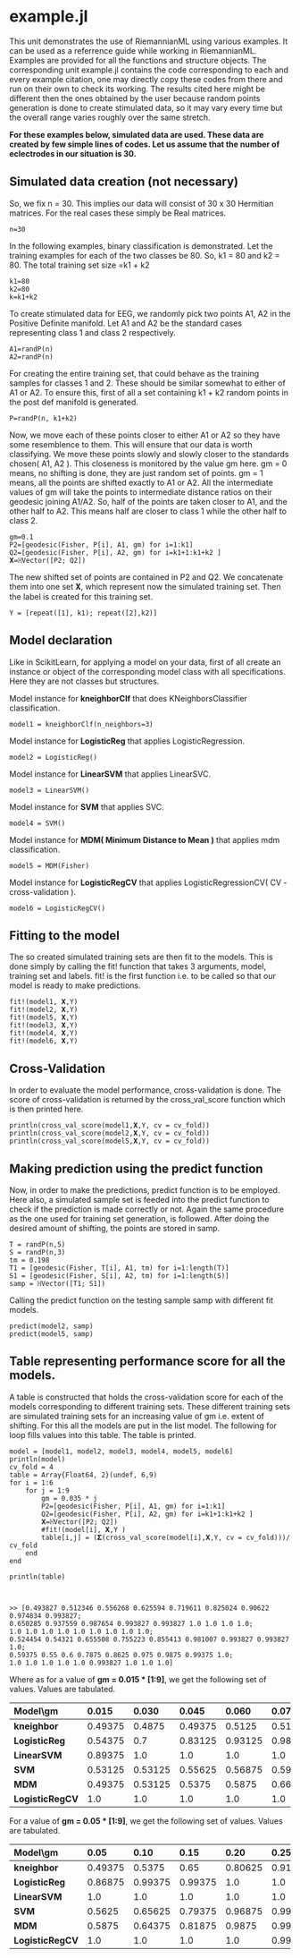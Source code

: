 # example.jl

This unit demonstrates the use of RiemannianML using various examples. It can be used as a referrence guide while working in RiemannianML. Examples are provided for all the functions and structure objects. The corresponding unit example.jl contains the code corresponding to each and every example citation, one may directly copy these codes from there and run on their own to check its working. The results cited here might be different then the ones obtained by the user because random points generation is done to create stimulated data, so it may vary every time but the overall range varies roughly over the same stretch. 


**For these examples below, simulated data are used. These data are created by few simple lines of codes. Let us assume that the number of eclectrodes in our situation is 30.**

## Simulated data creation (not necessary)

So, we fix n = 30. This implies our data will consist of 30 x 30 Hermitian matrices. For the
real cases these simply be Real matrices.

	n=30


In the following examples, binary classification is demonstrated. Let the training examples for each of the two classes be 80. So, k1 = 80 and k2 = 80. The total training set size =k1 + k2
	
	k1=80
	k2=80
	k=k1+k2


To create stimulated data for EEG, we randomly pick two points A1, A2 in the Positive Definite manifold. Let A1 and A2 be the standard cases representing class 1 and class 2 respectively.

	A1=randP(n)
	A2=randP(n)


For creating the entire training set, that could behave as the training samples for classes 1 and 2. These should be similar somewhat to either of A1 or A2. To ensure this, first of all a set containing k1 + k2 random points in the post def manifold is generated.

	P=randP(n, k1+k2)


Now, we move each of these points closer to either A1 or A2 so they have some
resemblence to them. This will ensure that our data is worth classifying. We move
these points slowly and slowly closer to the standards chosen( A1, A2 ). This
closeness is monitored by the value gm here. gm = 0 means, no shifting is done,
they are just random set of points. gm = 1 means, all the points are shifted exactly
to A1 or A2. All the intermediate values of gm will take the points to intermediate
distance ratios on their geodesic joining A1/A2. So, half of the points are taken
closer to A1, and the other half to A2. This means half are closer to class 1
while the other half to class 2.

	gm=0.1
	P2=[geodesic(Fisher, P[i], A1, gm) for i=1:k1]
	Q2=[geodesic(Fisher, P[i], A2, gm) for i=k1+1:k1+k2 ]
	𝐗=ℍVector([P2; Q2])

The new shifted set of points are contained in P2 and Q2. We concatenate them into
one set 𝐗, which represent now the simulated training set.
Then the label is created for this training set.

	Y = [repeat([1], k1); repeat([2],k2)]

## Model declaration

Like in ScikitLearn, for applying a model on your data, first of all create an instance or object of the corresponding model class with all specifications. Here they are not classes but structures.

Model instance for **kneighborClf** that does KNeighborsClassifier classification.

	model1 = kneighborClf(n_neighbors=3)


Model instance for **LogisticReg** that applies LogisticRegression.

	model2 = LogisticReg()


Model instance for **LinearSVM** that applies LinearSVC.
	
	model3 = LinearSVM()


Model instance for **SVM** that applies SVC.

	model4 = SVM()


Model instance for **MDM( Minimum Distance to Mean )** that applies mdm classification.

	model5 = MDM(Fisher)


Model instance for **LogisticRegCV** that applies LogisticRegressionCV( CV - cross-validation ).

	model6 = LogisticRegCV()

## Fitting to the model

The so created simulated training sets are then fit to the models. This is done simply by calling the fit! function that takes 3 arguments, model, training set and labels. fit! is the first function i.e. to be called so that our model is ready to make predictions.

	fit!(model1, 𝐗,Y)
	fit!(model2, 𝐗,Y)
	fit!(model5, 𝐗,Y)
	fit!(model3, 𝐗,Y)
	fit!(model4, 𝐗,Y)
	fit!(model6, 𝐗,Y)


## Cross-Validation

In order to evaluate the model performance, cross-validation is done. The score of cross-validation is returned by the cross_val_score function which is then printed here.

	println(cross_val_score(model1,𝐗,Y, cv = cv_fold))
	println(cross_val_score(model2,𝐗,Y, cv = cv_fold))
	println(cross_val_score(model5,𝐗,Y, cv = cv_fold))


## Making prediction using the predict function

Now, in order to make the predictions, predict function is to be employed. Here also, a simulated sample set is feeded into the predict function to check if the prediction is made correctly or not. Again the same procedure as the one used for training set generation, is followed. After doing the desired amount of shifting, the points are stored in samp.

	T = randP(n,5)
	S = randP(n,3)
	tm = 0.198
	T1 = [geodesic(Fisher, T[i], A1, tm) for i=1:length(T)]
	S1 = [geodesic(Fisher, S[i], A2, tm) for i=1:length(S)]
	samp = ℍVector([T1; S1])


Calling the predict function on the testing sample samp with different fit models.

	predict(model2, samp)
	predict(model5, samp)


## Table representing performance score for all the models.

A table is constructed that holds the cross-validation score for each of the models corresponding to different training sets. These different training sets are simulated training sets for an increasing value of gm i.e. extent of shifting. For this all the models are put in the list model. The following for loop fills values into this table. The table is printed.

	model = [model1, model2, model3, model4, model5, model6]
	println(model)
	cv_fold = 4
	table = Array{Float64, 2}(undef, 6,9)
	for i = 1:6
	    for j = 1:9
	        gm = 0.035 * j
	        P2=[geodesic(Fisher, P[i], A1, gm) for i=1:k1]
	        Q2=[geodesic(Fisher, P[i], A2, gm) for i=k1+1:k1+k2 ]
	        𝐗=ℍVector([P2; Q2])
	        #fit!(model[i], 𝐗,Y )
	        table[i,j] = (𝚺(cross_val_score(model[i],𝐗,Y, cv = cv_fold)))/ cv_fold
	    end
	end
	
	println(table)



	>> [0.493827 0.512346 0.556268 0.625594 0.719611 0.825024 0.90622 0.974834 0.993827; 
	0.650285 0.937559 0.987654 0.993827 0.993827 1.0 1.0 1.0 1.0; 
	1.0 1.0 1.0 1.0 1.0 1.0 1.0 1.0 1.0; 
	0.524454 0.54321 0.655508 0.755223 0.855413 0.981007 0.993827 0.993827 1.0; 
	0.59375 0.55 0.6 0.7875 0.8625 0.975 0.9875 0.99375 1.0; 
	1.0 1.0 1.0 1.0 1.0 0.993827 1.0 1.0 1.0]




Where as for a value of **gm = 0.015 * [1:9]**, we get the following set of values. Values are tabulated.


| **Model\gm** | 0.015| 0.030| 0.045| 0.060| 0.075| 0.900| 0.105| 0.120| 0.135|
|:---- |:---- |:---- |:---- |:---- |:---- |:---- |:---- |:---- |:---- |
| **kneighbor** | 0.49375| 0.4875| 0.49375| 0.5125| 0.5125| 0.53125| 0.5375| 0.575| 0.625| 
| **LogisticReg** | 0.54375| 0.7| 0.83125| 0.93125| 0.98125| 0.99375| 0.99375| 0.99375| 0.99375| 
| **LinearSVM** | 0.89375| 1.0| 1.0| 1.0| 1.0| 1.0| 1.0| 1.0| 1.0| 
| **SVM** | 0.53125| 0.53125| 0.55625| 0.56875| 0.59375| 0.61875| 0.6625| 0.68125| 0.71875| 
| **MDM** | 0.49375| 0.53125| 0.5375| 0.5875| 0.6625| 0.65625| 0.63125| 0.65625| 0.6875| 
| **LogisticRegCV** | 1.0| 1.0| 1.0| 1.0| 1.0| 1.0| 1.0| 1.0| 1.0|


For a value of **gm = 0.05 * [1:9]**, we get the following set of values. Values are tabulated.


| **Model\gm** | 0.05| 0.10| 0.15| 0.20| 0.25| 0.30| 0.35| 0.40| 0.45|
|:---- |:---- |:---- |:---- |:---- |:---- |:---- |:---- |:---- |:---- |
| **kneighbor** |0.49375| 0.5375| 0.65 |0.80625| 0.91875| 0.9875| 1.0| 1.0| 1.0|
| **LogisticReg** |0.86875| 0.99375| 0.99375| 1.0| 1.0| 1.0| 1.0| 1.0| 1.0| 
| **LinearSVM** |1.0 |1.0 |1.0 |1.0| 1.0| 1.0| 1.0| 1.0| 1.0|
| **SVM** | 0.5625 |0.65625 |0.79375 |0.96875 |0.99375 |1.0 |1.0 |1.0 |1.0| 
| **MDM** | 0.5875 |0.64375 |0.81875 |0.9875 |0.99375| 1.0| 1.0| 1.0 |1.0|
| **LogisticRegCV** | 1.0| 1.0| 1.0| 1.0| 0.99375| 1.0| 1.0| 1.0| 1.0|



